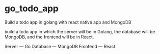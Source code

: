 # go_todo_app
Build a todo app in golang with react native app and MongoDB

build a todo app in which the server will be in Golang, the database will be MongoDB, and the frontend will be in React.

Server — Go
Database — MongoDB
Frontend — React


